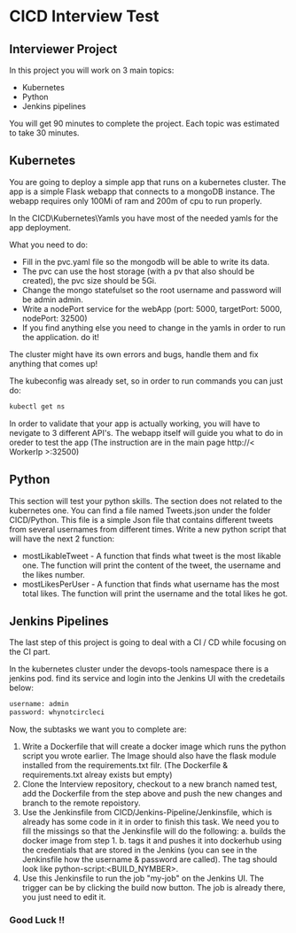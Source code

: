 # CICD Interview Test
## Interviewer Project 

In this project you will work on 3 main topics:
- Kubernetes
- Python
- Jenkins pipelines

You will get 90 minutes to complete the project.
Each topic was estimated to take 30 minutes.

## Kubernetes

You are going to deploy a simple app that runs on a kubernetes cluster.
The app is a simple Flask webapp that connects to a mongoDB instance.
The webapp requires only 100Mi of ram and 200m of cpu to run properly.

In the CICD\Kubernetes\Yamls you have most of the needed yamls for the app deployment.

What you need to do:

- Fill in the pvc.yaml file so the mongodb will be able to write its data.
- The pvc can use the host storage (with a pv that also should be created), the pvc size should be 5Gi.
- Change the mongo statefulset so the root username and password will be admin admin.
- Write a nodePort service for the webApp (port: 5000, targetPort: 5000, nodePort: 32500)
- If you find anything else you need to change in the yamls in order to run the application. do it!


The cluster might have its own errors and bugs, handle them and fix anything that comes up!

The kubeconfig was already set, so in order to run commands you can just do:

```sh
kubectl get ns
```

In order to validate that your app is actually working, you will have to nevigate to 3 different API's.
The webapp itself will guide you what to do in oreder to test the app (The instruction are in the main page http://< WorkerIp >:32500) 


## Python

This section will test your python skills.
The section does not related to the kubernetes one.
You can find a file named Tweets.json under the folder CICD/Python.
This file is a simple Json file that contains different tweets from several usernames from different times.
Write a new python script that will have the next 2 function:

- mostLikableTweet - A function that finds what tweet is the most likable one. The function will print the content of the tweet, the username and the likes number.
- mostLikesPerUser - A function that finds what username has the most total likes. The function will print the username and the total likes he got.



## Jenkins Pipelines

The last step of this project is going to deal with a CI / CD while focusing on the CI part.

In the kubernetes cluster under the devops-tools namespace there is a jenkins pod.
find its service and login into the Jenkins UI with the credetails below:
```sh
username: admin
password: whynotcircleci
```

Now, the subtasks we want you to complete are:

1. Write a Dockerfile that will create a docker image which runs the python script you wrote earlier. The Image should also have the flask module installed from the requirements.txt filr. (The Dockerfile & requirements.txt alreay exists but empty)
2. Clone the Interview repository, checkout to a new branch named test, add the Dockerfile from the step above and push the new changes and branch to the remote repoistory.
3. Use the Jenkinsfile from CICD/Jenkins-Pipeline/Jenkinsfile, which is already has some code in it in order to finish this task. We need you to fill the missings so that the Jenkinsfile will do the following:
 a. builds the docker image from step 1.
 b. tags it and pushes it into dockerhub using the credentials that are stored in the Jenkins (you can see in the Jenkinsfile how the username & password are called). The tag should look like python-script:<BUILD_NYMBER>.
4. Use this Jenkinsfile to run the job "my-job" on the Jenkins UI. The trigger can be by clicking the build now button. The job is already there, you just need to edit it.


### Good Luck !!

